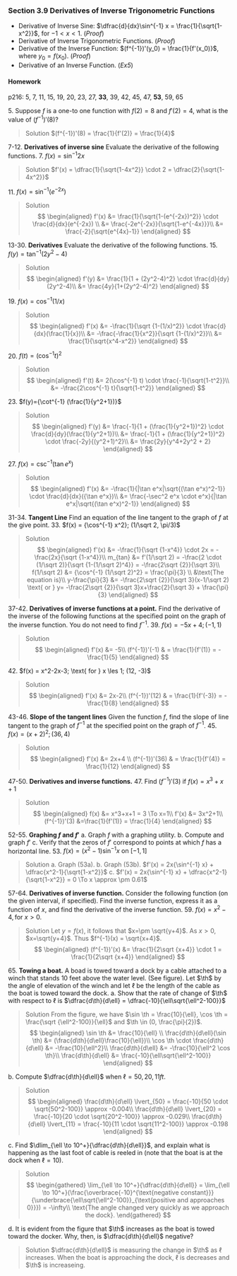### Section 3.9 Derivatives of Inverse Trigonometric Functions

+ Derivative of Inverse Sine: $\dfrac{d}{dx}\sin^{-1} x = \frac{1}{\sqrt{1-x^2}}$, for $-1<x<1$. (_Proof_)
+ Derivative of Inverse Trigonometric Functions. (_Proof_)
+ Derivative of the Inverse Function: $(f^{-1})'(y_0) = \frac{1}{f'(x_0)}$, where $y_0=f(x_0)$. (_Proof_)
+ Derivative of an Inverse Function. (_Ex5_)


#### Homework
p216: 5, 7, 11, 15, 19, 20, 23, 27, **33**, 39, 42, 45, 47, **53**, 59, 65

5\. Suppose $f$ is a one-to one function with $f(2)=8$ and $f'(2)=4$, what is the value of $(f^{-1})'(8)$?
>Solution
$(f^{-1})'(8) = \frac{1}{f'(2)} = \frac{1}{4}$

7-12\. **Derivatives of inverse sine** Evaluate the derivative of the following functions.
7\. $f(x)={\sin^{-1} 2x}$
>Solution
$f'(x) = \dfrac{1}{\sqrt{1-4x^2}} \cdot 2 = \dfrac{2}{\sqrt{1-4x^2}}$

11\. $f(x)={\sin^{-1} (e^{-2x})}$
>Solution
$$
\begin{aligned}
f'(x) &= \frac{1}{\sqrt{1-(e^{-2x})^2}} \cdot \frac{d}{dx}(e^{-2x}) \\
&= \frac{-2e^{-2x}}{\sqrt{1-e^{-4x}}}\\
&= \frac{-2}{\sqrt{e^{4x}-1}}
\end{aligned}
$$

13-30\. **Derivatives** Evaluate the derivative of the following functions.
15\. $f(y)={\tan^{-1} (2y^2-4)}$
>Solution
$$
\begin{aligned}
f'(y) &= \frac{1}{1 + (2y^2-4)^2} \cdot \frac{d}{dy}(2y^2-4)\\
&= \frac{4y}{1+(2y^2-4)^2}
\end{aligned}
$$

19\. $f(x)={\cos^{-1} (1/x)}$
>Solution
$$
\begin{aligned}
f'(x) &= -\frac{1}{\sqrt {1-(1/x)^2}} \cdot \frac{d}{dx}(\frac{1}{x})\\
&= -\frac{-\frac{1}{x^2}}{\sqrt {1-(1/x)^2}}\\
&= \frac{1}{\sqrt{x^4-x^2}}
\end{aligned}
$$

20\. $f(t)=(\cos^{-1} t)^2$
>Solution
$$
\begin{aligned}
f'(t) &= 2(\cos^{-1} t) \cdot \frac{-1}{\sqrt{1-t^2}}\\
&= -\frac{2\cos^{-1} t}{\sqrt{1-t^2}}
\end{aligned}
$$

23\. $f(y)={\cot^{-1} (\frac{1}{y^2+1})}$
>Solution
$$
\begin{aligned}
f'(y) &= \frac{-1}{1 + (\frac{1}{y^2+1})^2} \cdot \frac{d}{dy}(\frac{1}{y^2+1})\\
&= \frac{-1}{1 + (\frac{1}{y^2+1})^2} \cdot \frac{-2y}{(y^2+1)^2}\\
&= \frac{2y}{y^4+2y^2 + 2}
\end{aligned}
$$

27\. $f(x) = {\csc^{-1} ({\tan e^x})}$
>Solution
$$
\begin{aligned}
f'(x) &= -\frac{1}{|\tan e^x|\sqrt{(\tan e^x)^2-1}} \cdot \frac{d}{dx}({\tan e^x})\\
&= \frac{-\sec^2 e^x \cdot e^x}{|\tan e^x|\sqrt{(\tan e^x)^2-1}}
\end{aligned}
$$

31-34\. **Tangent Line** Find an equation of the line tangent to the graph of $f$ at the give point.
33\. $f(x) = {\cos^{-1} x^2}; (1/\sqrt 2, \pi/3)$
>Solution
$$
\begin{aligned}
f'(x) &= -\frac{1}{\sqrt {1-x^4}} \cdot 2x = -\frac{2x}{\sqrt {1-x^4}}\\
m_{tan} &= f'(1/\sqrt 2) = -\frac{2 \cdot (1/\sqrt 2)}{\sqrt {1-(1/\sqrt 2)^4}} = -\frac{2\sqrt {2}}{\sqrt 3}\\
f(1/\sqrt 2) &= {\cos^{-1} (1/\sqrt 2)^2} = \frac{\pi}{3}
\\
&\text{The equation is}\\
y-\frac{\pi}{3} &= -\frac{2\sqrt {2}}{\sqrt 3}(x-1/\sqrt 2) \text{ or } y= -\frac{2\sqrt {2}}{\sqrt 3}x+\frac{2}{\sqrt 3} + \frac{\pi}{3}
\end{aligned}
$$

37-42\. **Derivatives of inverse functions at a point.** Find the derivative of the inverse of the following functions at the specified point on the graph of the inverse function. You do not need to find $f^{-1}$.
39\. $f(x) = -5x+4; (-1, 1)$
>Solution
$$
\begin{aligned}
f'(x) &= -5\\
(f^{-1})'(-1) & = \frac{1}{f'(1)} = -\frac{1}{5}
\end{aligned}
$$

42\. $f(x) = x^2-2x-3; \text{ for } x \les 1; (12, -3)$
>Solution
$$
\begin{aligned}
f'(x) &= 2x-2\\
(f^{-1})'(12) & = \frac{1}{f'(-3)} = -\frac{1}{8}
\end{aligned}
$$

43-46\. **Slope of the tangent lines** Given the function $f$, find the slope of line tangent to the graph of $f^{-1}$ at the specified point on the graph of $f^{-1}$.
45\. $f(x) = (x+2)^2; (36, 4)$
>Solution
$$
\begin{aligned}
f'(x) &= 2x+4 \\
(f^{-1})'(36) & = \frac{1}{f'(4)} = \frac{1}{12}
\end{aligned}
$$

47-50\. **Derivatives and inverse functions.**
47\. Find $(f^{-1})'(3) \text{ if } f(x) = x^3+x+1$
>Solution
$$
\begin{aligned}
f(x) &= x^3+x+1 = 3 \To x=1\\
f'(x) &= 3x^2+1\\
(f^{-1})'(3) &=\frac{1}{f'(1)} = \frac{1}{4}
\end{aligned}
$$

52-55\. **Graphing $f$ and $f'$**
a. Graph $f$ with a graphing utility.
b. Compute and graph $f'$
c. Verify that the zeros of $f'$ correspond to points at which $f$ has a horizontal line.
53\. $f(x) = (x^2-1){\sin^{-1} x} \text{ on } [-1, 1]$
>Solution
a. Graph (53a).
b. Graph (53b). $f'(x) = 2x{\sin^{-1} x} + \dfrac{x^2-1}{\sqrt{1-x^2}}$
c. $f'(x) = 2x{\sin^{-1} x} + \dfrac{x^2-1}{\sqrt{1-x^2}} = 0 \To x \approx \pm 0.61$

57-64\. **Derivatives of inverse function.** Consider the following function (on the given interval, if specified). Find the inverse function, express it as a function of $x$, and find the derivative of the inverse function.
59\. $f(x) = x^2-4, \text{for }x>0$.
>Solution
Let $y=f(x)$, it follows that $x=\pm \sqrt{y+4}$. As $x>0$, $x=\sqrt{y+4}$. Thus $f^{-1}(x) = \sqrt{x+4}$.
$$
\begin{aligned}
(f^{-1})'(x) &= \frac{1}{2\sqrt {x+4}} \cdot 1 = \frac{1}{2\sqrt {x+4}}
\end{aligned}
$$

65\. **Towing a boat.** A boad is towed toward a dock by a cable attached to a winch that stands 10 feet above the water level. (See figure). Let $\th$ by the angle of elevation of the winch and let $\ell$ be the length of the cable as the boat is towed toward the dock.
a. Show that the rate of change of $\th$ with respect to $\ell$ is $\dfrac{d\th}{d\ell} = \dfrac{-10}{\ell\sqrt{\ell^2-100}}$
>Solution
From the figure, we have $\sin \th = \frac{10}{\ell}, \cos \th = \frac{\sqrt {\ell^2-100}}{\ell}$ and $\th \in (0, \frac{\pi}{2})$.
$$
\begin{aligned}
\sin \th &= \frac{10}{\ell} \\
\frac{d\th}{d\ell}(\sin \th) &= (\frac{d\th}{d\ell}\frac{10}{\ell})\\
\cos \th \cdot \frac{d\th}{d\ell} &= -\frac{10}{\ell^2}\\
\frac{d\th}{d\ell} &= -\frac{10}{\ell^2 \cos \th}\\
\frac{d\th}{d\ell} &= \frac{-10}{\ell\sqrt{\ell^2-100}}
\end{aligned}
$$

b. Compute $\dfrac{d\th}{d\ell}$ when $\ell=50, 20, 11ft$.
>Solution
$$
\begin{aligned}
\frac{d\th}{d\ell} \lvert_{50} = \frac{-10}{50 \cdot \sqrt{50^2-100}} \approx -0.004\\
\frac{d\th}{d\ell} \lvert_{20} = \frac{-10}{20 \cdot \sqrt{20^2-100}} \approx -0.029\\
\frac{d\th}{d\ell} \lvert_{11} = \frac{-10}{11 \cdot \sqrt{11^2-100}} \approx -0.198
\end{aligned}
$$

c. Find $\dlim_{\ell \to 10^+}{\dfrac{d\th}{d\ell}}$, and explain what is happening as the last foot of cable is reeled in (note that the boat is at the dock when $\ell = 10$).
>Solution
$$
\begin{gathered}
\lim_{\ell \to 10^+}{\dfrac{d\th}{d\ell}} = \lim_{\ell \to 10^+}(\frac{\overbrace{-10}^{\text{negative constant}}}{\underbrace{\ell\sqrt{\ell^2-100}}_{\text{positive and approaches 0}}}) = -\infty\\
\text{The angle changed very quickly as we approach the dock}.
\end{gathered}
$$

d. It is evident from the figure that $\th$ increases as the boat is towed toward the docker. Why, then, is $\dfrac{d\th}{d\ell}$ negative?
>Solution
$\dfrac{d\th}{d\ell}$ is measuring the change in $\th$ as $\ell$ increases. When the boat is approaching the dock, $\ell$ is decreases and $\th$ is increaseing.

